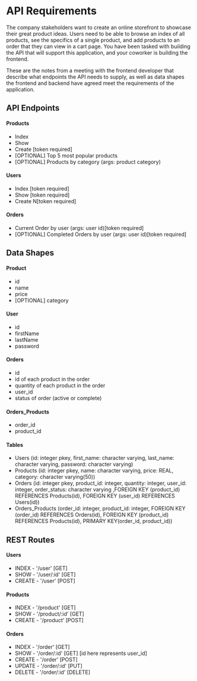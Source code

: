 # API Requirements
The company stakeholders want to create an online storefront to showcase their great product ideas. Users need to be able to browse an index of all products, see the specifics of a single product, and add products to an order that they can view in a cart page. You have been tasked with building the API that will support this application, and your coworker is building the frontend.

These are the notes from a meeting with the frontend developer that describe what endpoints the API needs to supply, as well as data shapes the frontend and backend have agreed meet the requirements of the application. 

## API Endpoints
#### Products
- Index 
- Show
- Create [token required]
- [OPTIONAL] Top 5 most popular products 
- [OPTIONAL] Products by category (args: product category)

#### Users
- Index [token required]
- Show [token required]
- Create N[token required]

#### Orders
- Current Order by user (args: user id)[token required]
- [OPTIONAL] Completed Orders by user (args: user id)[token required]

## Data Shapes
#### Product
-  id
- name
- price
- [OPTIONAL] category

#### User
- id
- firstName
- lastName
- password

#### Orders
- id
- id of each product in the order
- quantity of each product in the order
- user_id
- status of order (active or complete)

#### Orders_Products
 - order_id
 - product_id

#### Tables
- Users (id: integer pkey, first_name: character varying, last_name: character varying, password: character varying)
- Products (id: integer pkey, name: character varying, price: REAL, category: character varying(50))
- Orders (id: integer pkey, product_id: integer, quantity: integer, user_id: integer, order_status: character varying ,FOREIGN KEY (product_id) REFERENCES Products(id), FOREIGN KEY (user_id) REFERENCES Users(id))
- Orders_Products (order_id: integer, product_id: integer, FOREIGN KEY (order_id) REFERENCES Orders(id), FOREIGN KEY (product_id) REFERENCES Products(id), PRIMARY KEY(order_id, product_id))

## REST Routes
#### Users
- INDEX - '/user' [GET]
- SHOW - '/user/:id' [GET]
- CREATE - '/user' [POST]

#### Products
- INDEX - '/product' [GET]
- SHOW - '/product/:id' [GET]
- CREATE - '/product' [POST]

#### Orders
- INDEX - '/order' [GET]
- SHOW - '/order/:id' [GET] [id here represents user_id]
- CREATE - '/order' [POST]
- UPDATE - '/order/:id' [PUT]
- DELETE - '/order/:id' [DELETE]
